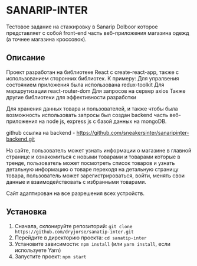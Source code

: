 # SANARIP-INTER

Тестовое задание на стажировку в Sanarip Dolboor которое представляет с собой front-end часть веб-приложения магазина одежд (а точнее магазина кроссовок).

## Описание

Проект разработан на библиотеке React с create-react-app, также с использованием сторонних библиотек.
К примеру:
Для упралвения состоянием приложения была использована redux-toolkit
Для маршрутизации react-router-dom
Для запросов на сервер axios
Также другие библиотеки для эффективности разработки

Для хранения данных товара и пользователей, и также чтобы была возможность использовать запросы был создан backend часть веб-приложения на node js, express js c базой данных на mongoDB.

github ссылка на backend - https://github.com/sneakersinter/sanaripinter-backend.git

На сайте, пользователь может узнать информации о магазине в главной странице и ознакомиться с новыми товарами и товарами которые в тренде, пользователь может посмотреть список товаров и узнать детальную информацию о товаре переходя на детальную страницу товара, пользователь может зарегистрироваться, войти, менять свои данные и взаимодействовать с избранными товарами.

Сайт адаптирован на все разрешения всех устройств.

## Установка

1. Сначала, склонируйте репозиторий: `git clone https://github.com/dryjorse/sanatip-inter.git`
2. Перейдите в директорию проекта: `cd sanatip-inter`
3. Установите зависимости: `npm install` (или `yarn install`, если используете Yarn)
4. Запустите проект: `npm start`
